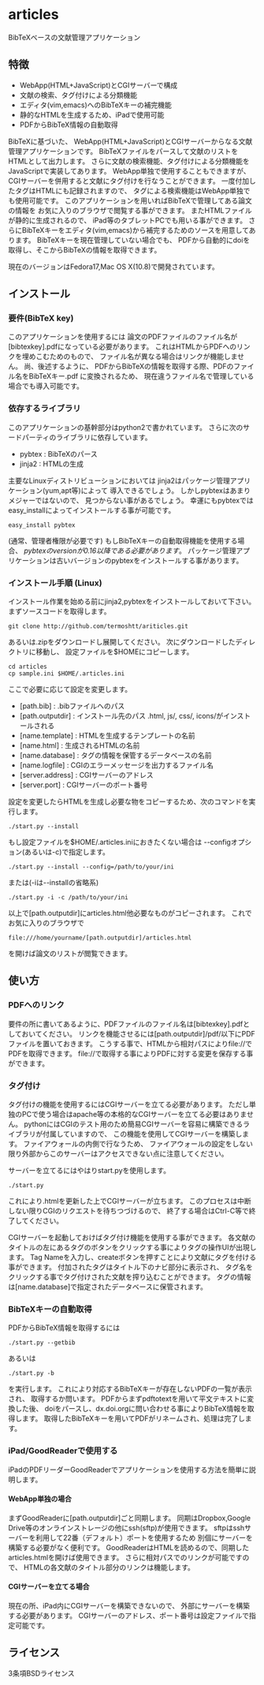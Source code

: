 # articles

BibTeXベースの文献管理アプリケーション

## 特徴
+ WebApp(HTML+JavaScript)とCGIサーバーで構成
+ 文献の検索、タグ付けによる分類機能
+ エディタ(vim,emacs)へのBibTeXキーの補完機能
+ 静的なHTMLを生成するため、iPadで使用可能
+ PDFからBibTeX情報の自動取得

BibTeXに基づいた、
WebApp(HTML+JavaScript)とCGIサーバーからなる文献管理アプリケーションです。
BibTeXファイルをパースして文献のリストをHTMLとして出力します。
さらに文献の検索機能、タグ付けによる分類機能をJavaScriptで実装してあります。
WebApp単独で使用することもできますが、
CGIサーバーを併用すると文献にタグ付けを行なうことができます。
一度付加したタグはHTMLにも記録されますので、
タグによる検索機能はWebApp単独でも使用可能です。
このアプリケーションを用いればBibTeXで管理してある論文の情報を
お気に入りのブラウザで閲覧する事ができます。
またHTMLファイルが静的に生成されるので、
iPad等のタブレットPCでも用いる事ができます。
さらにBibTeXキーをエディタ(vim,emacs)から補完するためのソースを用意してあります。
BibTeXキーを現在管理していない場合でも、
PDFから自動的にdoiを取得し、そこからBibTeXの情報を取得できます。

現在のバージョンはFedora17,Mac OS X(10.8)で開発されています。

## インストール

### 要件(BibTeX key)
このアプリケーションを使用するには
論文のPDFファイルのファイル名が[bibtexkey].pdfになっている必要があります。
これはHTMLからPDFへのリンクを埋めこむためのもので、
ファイル名が異なる場合はリンクが機能しません。
尚、後述するように、
PDFからBibTeXの情報を取得する際、PDFのファイル名をBibTeXキー.pdf
に変換されるため、
現在違うファイル名で管理している場合でも導入可能です。

### 依存するライブラリ
このアプリケーションの基幹部分はpython2で書かれています。
さらに次のサードパーティのライブラリに依存しています。
* pybtex : BibTeXのパース
* jinja2 : HTMLの生成

主要なLinuxディストリビューションにおいては
jinja2はパッケージ管理アプリケーション(yum,apt等)によって
導入できるでしょう。
しかしpybtexはあまりメジャーではないので、
見つからない事があるでしょう。
幸運にもpybtexではeasy\_installによってインストールする事が可能です。
```shell
easy_install pybtex
```
(通常、管理者権限が必要です)
もしBibTeXキーの自動取得機能を使用する場合、
*pybtexのversionが0.16以降である必要があります*。
パッケージ管理アプリケーションは古いバージョンのpybtexをインストールする事があります。

### インストール手順 (Linux)
インストール作業を始める前にjinja2,pybtexをインストールしておいて下さい。
まずソースコードを取得します。
```shell
git clone http://github.com/termoshtt/ariticles.git
```
あるいは.zipをダウンロードし展開してください。
次にダウンロードしたディレクトリに移動し、
設定ファイルを$HOMEにコピーします。
```shell
cd articles
cp sample.ini $HOME/.articles.ini
```
ここで必要に応じて設定を変更します。
* [path.bib]        : .bibファイルへのパス
* [path.outputdir]  : インストール先のパス .html, js/, css/, icons/がインストールされる
* [name.template]   : HTMLを生成するテンプレートの名前
* [name.html]       : 生成されるHTMLの名前
* [name.database]   : タグの情報を保管するデータベースの名前
* [name.logfile]    : CGIのエラーメッセージを出力するファイル名
* [server.address]  : CGIサーバーのアドレス
* [server.port]     : CGIサーバーのポート番号

設定を変更したらHTMLを生成し必要な物をコピーするため、次のコマンドを実行します。
```shell
./start.py --install
```
もし設定ファイルを$HOME/.articles.iniにおきたくない場合は
--configオプション(あるいは-c)で指定します。
```shell
./start.py --install --config=/path/to/your/ini
```
または(-iは--installの省略系)
```shell
./start.py -i -c /path/to/your/ini
```
以上で[path.outputdir]にarticles.html他必要なものがコピーされます。
これでお気に入りのブラウザで
```
file:///home/yourname/[path.outputdir]/articles.html
```
を開けば論文のリストが閲覧できます。

## 使い方

### PDFへのリンク
要件の所に書いてあるように、PDFファイルのファイル名は[bibtexkey].pdfとしておいてください。
リンクを機能させるには[path.outputdir]/pdf/以下にPDFファイルを置いておきます。
こうする事で、HTMLから相対パスによりfile://でPDFを取得できます。
file://で取得する事によりPDFに対する変更を保存する事ができます。

### タグ付け
タグ付けの機能を使用するにはCGIサーバーを立てる必要があります。
ただし単独のPCで使う場合はapache等の本格的なCGIサーバーを立てる必要はありません。
pythonにはCGIのテスト用のため簡易CGIサーバーを容易に構築できるライブラリが付属していますので、
この機能を使用してCGIサーバーを構築します。
ファイアウォールの内側で行なうため、
ファイアウォールの設定をしない限り外部からこのサーバーはアクセスできない点に注意してください。

サーバーを立てるにはやはりstart.pyを使用します。
```shell
./start.py
```
これにより.htmlを更新した上でCGIサーバーが立ちます。
このプロセスは中断しない限りCGIのリクエストを待ちつづけるので、
終了する場合はCtrl-C等で終了してください。

CGIサーバーを起動しておけばタグ付け機能を使用する事ができます。
各文献のタイトルの左にあるタグのボタンをクリックする事によりタグの操作UIが出現します。
Tag Nameを入力し、createボタンを押すことにより文献にタグを付ける事ができます。
付加されたタグはタイトル下のナビ部分に表示され、
タグ名をクリックする事でタグ付けされた文献を搾り込むことができます。
タグの情報は[name.database]で指定されたデータベースに保管されます。

### BibTeXキーの自動取得
PDFからBibTeX情報を取得するには
```shell
./start.py --getbib
```
あるいは
```shell
./start.py -b
```
を実行します。
これにより対応するBibTeXキーが存在しないPDFの一覧が表示され、
取得するか問います。
PDFからまずpdftotextを用いて平文テキストに変換した後、
doiをパースし、dx.doi.orgに問い合わせる事によりBibTeX情報を取得します。
取得したBibTeXキーを用いてPDFがリネームされ、処理は完了します。

### iPad/GoodReaderで使用する
iPadのPDFリーダーGoodReaderでアプリケーションを使用する方法を簡単に説明します。
#### WebApp単独の場合
まずGoodReaderに[path.outputdir]ごと同期します。
同期はDropbox,Google Drive等のオンラインストレージの他にssh(sftp)が使用できます。
sftpはsshサーバーを利用して22番（デフォルト）ポートを使用するため
別個にサーバーを構築する必要がなく便利です。
GoodReaderはHTMLを読めるので、同期したarticles.htmlを開けば使用できます。
さらに相対パスでのリンクが可能ですので、
HTMLの各文献のタイトル部分のリンクは機能します。

#### CGIサーバーを立てる場合
現在の所、iPad内にCGIサーバーを構築できないので、
外部にサーバーを構築する必要があります。
CGIサーバーのアドレス、ポート番号は設定ファイルで指定可能です。

## ライセンス
3条項BSDライセンス
